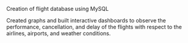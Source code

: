 Creation of flight database using MySQL

Created graphs and built interactive dashboards to observe the performance, cancellation, and delay of the flights with respect to the airlines, airports, and weather conditions.
